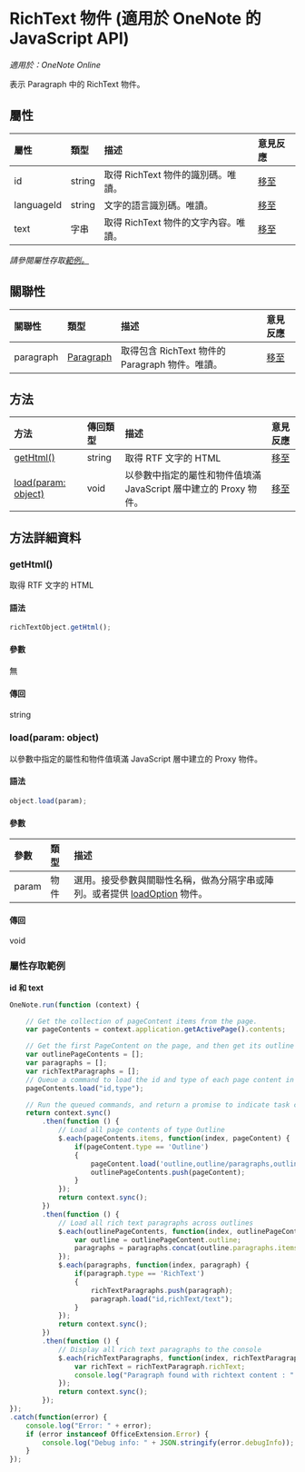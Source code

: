 # <a name="richtext-object-javascript-api-for-onenote"></a>RichText 物件 (適用於 OneNote 的 JavaScript API)

_適用於：OneNote Online_  


表示 Paragraph 中的 RichText 物件。

## <a name="properties"></a>屬性

| 屬性	     | 類型	   |描述|意見反應|
|:---------------|:--------|:----------|:-------|
|id|string|取得 RichText 物件的識別碼。唯讀。|[移至](https://github.com/OfficeDev/office-js-docs/issues/new?title=OneNote-richText-id)|
|languageId|string|文字的語言識別碼。唯讀。|[移至](https://github.com/OfficeDev/office-js-docs/issues/new?title=OneNote-richText-languageId)|
|text|字串|取得 RichText 物件的文字內容。唯讀。|[移至](https://github.com/OfficeDev/office-js-docs/issues/new?title=OneNote-richText-text)|

_請參閱屬性存取[範例。](#property-access-examples)_

## <a name="relationships"></a>關聯性
| 關聯性 | 類型	   |描述| 意見反應|
|:---------------|:--------|:----------|:-------|
|paragraph|[Paragraph](paragraph.md)|取得包含 RichText 物件的 Paragraph 物件。唯讀。|[移至](https://github.com/OfficeDev/office-js-docs/issues/new?title=OneNote-richText-paragraph)|

## <a name="methods"></a>方法

| 方法           | 傳回類型    |描述| 意見反應|
|:---------------|:--------|:----------|:-------|
|[getHtml()](#gethtml)|string|取得 RTF 文字的 HTML|[移至](https://github.com/OfficeDev/office-js-docs/issues/new?title=OneNote-richText-getHtml)|
|[load(param: object)](#loadparam-object)|void|以參數中指定的屬性和物件值填滿 JavaScript 層中建立的 Proxy 物件。|[移至](https://github.com/OfficeDev/office-js-docs/issues/new?title=OneNote-richText-load)|

## <a name="method-details"></a>方法詳細資料


### <a name="gethtml"></a>getHtml()
取得 RTF 文字的 HTML

#### <a name="syntax"></a>語法
```js
richTextObject.getHtml();
```

#### <a name="parameters"></a>參數
無

#### <a name="returns"></a>傳回
string

### <a name="loadparam-object"></a>load(param: object)
以參數中指定的屬性和物件值填滿 JavaScript 層中建立的 Proxy 物件。

#### <a name="syntax"></a>語法
```js
object.load(param);
```

#### <a name="parameters"></a>參數
| 參數	    | 類型   |描述|
|:---------------|:--------|:----------|
|param|物件|選用。接受參數與關聯性名稱，做為分隔字串或陣列。或者提供 [loadOption](loadoption.md) 物件。|

#### <a name="returns"></a>傳回
void
### <a name="property-access-examples"></a>屬性存取範例

**id 和 text**
```js
OneNote.run(function (context) {

    // Get the collection of pageContent items from the page.
    var pageContents = context.application.getActivePage().contents;

    // Get the first PageContent on the page, and then get its outline's paragraphs.
    var outlinePageContents = [];
    var paragraphs = [];
    var richTextParagraphs = [];
    // Queue a command to load the id and type of each page content in the outline.
    pageContents.load("id,type");

    // Run the queued commands, and return a promise to indicate task completion.
    return context.sync()
        .then(function () {
            // Load all page contents of type Outline
            $.each(pageContents.items, function(index, pageContent) {
                if(pageContent.type == 'Outline')
                {
                    pageContent.load('outline,outline/paragraphs,outline/paragraphs/type');
                    outlinePageContents.push(pageContent);
                }
            });
            return context.sync();
        })
        .then(function () {
            // Load all rich text paragraphs across outlines
            $.each(outlinePageContents, function(index, outlinePageContent) {
                var outline = outlinePageContent.outline;
                paragraphs = paragraphs.concat(outline.paragraphs.items);
            });
            $.each(paragraphs, function(index, paragraph) {
                if(paragraph.type == 'RichText')
                {
                    richTextParagraphs.push(paragraph);
                    paragraph.load("id,richText/text");
                }
            });
            return context.sync();
        })
        .then(function () {
            // Display all rich text paragraphs to the console
            $.each(richTextParagraphs, function(index, richTextParagraph) {
                var richText = richTextParagraph.richText;
                console.log("Paragraph found with richtext content : " + richText.text + " and richtext id : " + richText.id);
            });
            return context.sync();
        });
});
.catch(function(error) {
    console.log("Error: " + error);
    if (error instanceof OfficeExtension.Error) {
        console.log("Debug info: " + JSON.stringify(error.debugInfo));
    }
}); 
```
